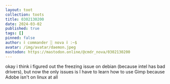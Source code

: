 ```yaml
---
layout: toot
collection: toots
title: 0302130200
date: 2024-03-02
published: true
tags: []
pinned: false
author: ⸸ commander ░ nova ⸸ :~$
avatar: /img/avatar/daemon.jpeg
mastodon: https://mastodon.online/@cmdr_nova/0302130200
---
```


okay i think i figured out the freezing issue on debian (because intel has bad drivers), but now the only issues is I have to learn how to use Gimp because Adobe isn't on linux at all
